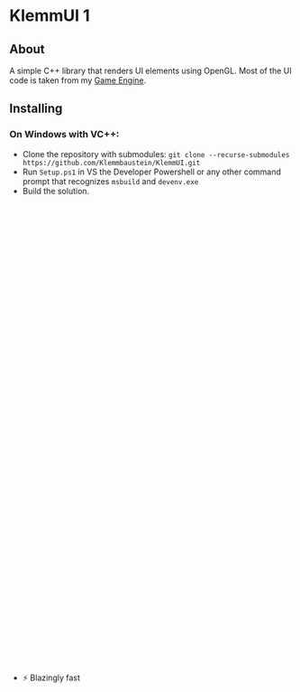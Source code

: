 ﻿# KlemmUI 1
## About
A simple C++ library that renders UI elements using OpenGL.
Most of the UI code is taken from my [Game Engine](https://github.com/Klemmbaustein/Klemmgine).

## Installing

### On Windows with VC++:

- Clone the repository with submodules: `git clone --recurse-submodules https://github.com/Klemmbaustein/KlemmUI.git`
- Run `Setup.ps1` in VS the Developer Powershell or any other command prompt that recognizes `msbuild` and `devenv.exe`
- Build the solution.


<br><br><br><br><br><br><br><br><br><br><br><br>
<br><br><br><br><br><br><br><br><br><br><br><br>
<br><br><br><br><br><br><br><br><br><br><br><br>
<br><br><br><br><br><br><br><br><br><br><br><br>

* ⚡ Blazingly fast
